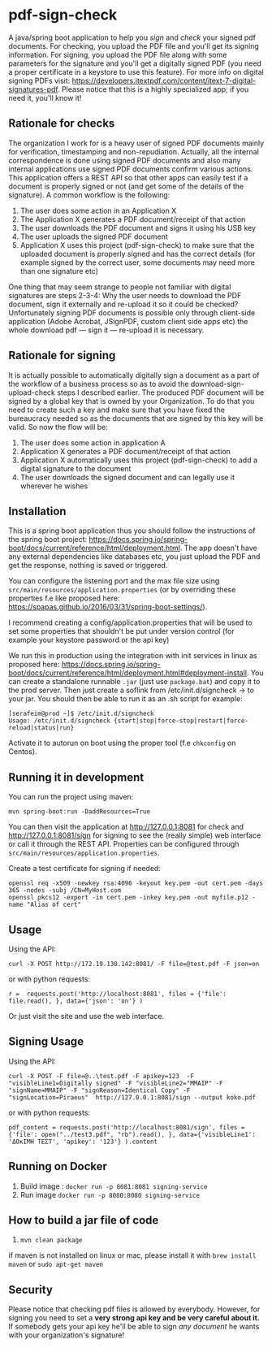 
# pdf-sign-check
A java/spring boot application to help you *sign* and *check* your signed pdf documents. 
For checking, you upload the PDF file and you'll get its signing information.
For signing, you upload the PDF file along with some parameters for the signature and
you'll get a digitally signed PDF (you need a proper certificate in a keystore to use this feature).
For more info on digital signing PDFs visit: https://developers.itextpdf.com/content/itext-7-digital-signatures-pdf. Please notice that this is a highly specialized app; if you need it, you'll know it!

## Rationale for checks

The organization I work for is a heavy user of signed PDF documents mainly for verification, timestamping and non-repudiation. Actually, all the internal correspondence is done using signed PDF documents and also many internal applications use signed PDF documents confirm various actions. This application offers a REST API so that other apps can easily test if a document is properly signed or not (and get some of the details of the signature). A common workflow is the following:

1. The user does some action in an Application X
2. The Application X generates a PDF document/receipt of that action
3. The user downloads the PDF document and signs it using his USB key
4. The user uploads the signed PDF document
5. Application X uses this project (pdf-sign-check) to make sure that the uploaded document is properly signed and has the correct details (for example signed by the correct user, some documents may need more than one signature etc)

One thing that may seem strange to people not familiar with digital signatures are steps 2-3-4: Why the user needs  to download the PDF document, sign it externally and re-upload it so it could be checked? Unfortunately signing PDF documents is possible only through client-side application (Adobe Acrobat, JSignPDF, custom client side apps etc) the whole download pdf — sign it — re-upload it is necessary.

## Rationale for signing

It is actually possible to automatically digitally sign a document as a part of the workflow of a 
business process
so as to avoid the download-sign-upload-check steps I described earlier. The produced PDF document 
will be signed by a global key that is owned by your Organization. To do that you need to 
create such a key and make sure that you have fixed the bureaucracy needed so as the documents
that are signed by this key will be valid. So now the flow will be:

1. The user does some action in application A
2. Application X generates a PDF document/receipt of that action
3. Application X automatically uses this project (pdf-sign-check) to add a digital signature to the document
4. The user downloads the signed document and can legally use it wherever he wishes

## Installation

This is a spring boot application thus you should follow the instructions of the spring boot project: https://docs.spring.io/spring-boot/docs/current/reference/html/deployment.html. The app doesn't have any external dependencies like databases etc, you just upload the PDF and get the response, nothing is saved or triggered.

You can configure the listening port and the max file size using `src/main/resources/application.properties` (or by
overriding these properties f.e like proposed here: https://spapas.github.io/2016/03/31/spring-boot-settings/).

I recommend creating a config/application.properties that will be used to set
some properties that shouldn't be put under version control (for example your
keystore password or the api key)

We run this in production using the integration with init services in linux as proposed here: https://docs.spring.io/spring-boot/docs/current/reference/html/deployment.html#deployment-install.
You can create a standalone runnable `.jar` (just use `package.bat`) and copy it to the prod server. Then just create a soflink from
/etc/init.d/signcheck -> to your jar. You should then be able to run it as an .sh script for example:

```
[serafeim@prod ~]$ /etc/init.d/signcheck
Usage: /etc/init.d/signcheck {start|stop|force-stop|restart|force-reload|status|run}
```  

Activate it to autorun on boot using the proper tool (f.e `chkconfig` on Centos).

## Running it in development

You can run the project using maven:

```
mvn spring-boot:run -DaddResources=True
```

You can then visit the application at http://127.0.0.1:8081 for check and
http://127.0.0.1:8081/sign for signing
to see the (really simple) 
web interface or call it through the REST API. 
Properties can be configured through ``src/main/resources/application.properties``.

Create a test certificate for signing if needed:

```
openssl req -x509 -newkey rsa:4096 -keyout key.pem -out cert.pem -days 365 -nodes -subj /CN=MyHost.com
openssl pkcs12 -export -in cert.pem -inkey key.pem -out myfile.p12 -name "Alias of cert"
```

## Usage

Using the API:

```
curl -X POST http://172.19.130.142:8081/ -F file=@test.pdf -F json=on
```
or with python requests:

```
r =  requests.post('http://localhost:8081', files = {'file': file.read(), }, data={'json': 'on'} )
```

Or just visit the site and use the web interface.

## Signing Usage 

Using the API:

```
curl -X POST -F file=@..\test.pdf -F apikey=123  -F "visibleLine1=Digitally signed" -F "visibleLine2="MMAIP" -F "signName=MMAIP" -F "signReason=Identical Copy" -F "signLocation=Piraeus"  http://127.0.0.1:8081/sign --output koko.pdf
```
or with python requests:

```
pdf_content = requests.post('http://localhost:8081/sign', files = {'file': open("../test3.pdf", "rb").read(), }, data={'visibleLine1': 'ΔΟκΙΜΗ ΤΕΣΤ', 'apikey': '123'} ).content
```


## Running on Docker
1. Build image : `docker run -p 8081:8081 signing-service`
2. Run image `docker run -p 8080:8080 signing-service`

## How to build a jar file of code

1. `mvn clean package`

if maven is not installed on linux or mac, please install it with
`brew install maven` or `sudo apt-get maven`

## Security

Please notice that checking pdf files is allowed by everybody. However, for signing you need to set a **very strong api key and be very careful about it.** If somebody gets your api key he'll be able to sign *any document* he wants with your organization's signature!
